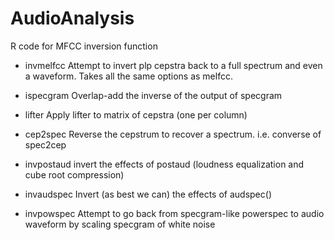 # AudioAnalysis
R code for MFCC inversion function

- invmelfcc
Attempt to invert plp cepstra back to a full spectrum
and even a waveform.  Takes all the same options as melfcc.

- ispecgram 
Overlap-add the inverse of the output of specgram

- lifter 
Apply lifter to matrix of cepstra (one per column)

- cep2spec 
Reverse the cepstrum to recover a spectrum. i.e. converse of spec2cep

- invpostaud 
invert the effects of postaud (loudness equalization and cube root compression)

- invaudspec
Invert (as best we can) the effects of audspec()

- invpowspec
Attempt to go back from specgram-like powerspec to audio waveform by scaling specgram of white noise
